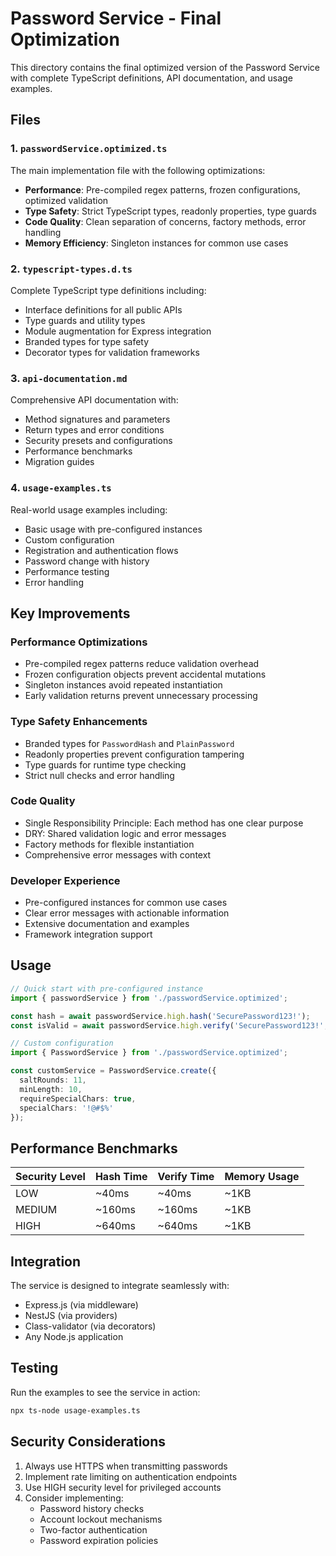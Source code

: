 # Password Service - Final Optimization

This directory contains the final optimized version of the Password Service with complete TypeScript definitions, API documentation, and usage examples.

## Files

### 1. `passwordService.optimized.ts`
The main implementation file with the following optimizations:
- **Performance**: Pre-compiled regex patterns, frozen configurations, optimized validation
- **Type Safety**: Strict TypeScript types, readonly properties, type guards
- **Code Quality**: Clean separation of concerns, factory methods, error handling
- **Memory Efficiency**: Singleton instances for common use cases

### 2. `typescript-types.d.ts`
Complete TypeScript type definitions including:
- Interface definitions for all public APIs
- Type guards and utility types
- Module augmentation for Express integration
- Branded types for type safety
- Decorator types for validation frameworks

### 3. `api-documentation.md`
Comprehensive API documentation with:
- Method signatures and parameters
- Return types and error conditions
- Security presets and configurations
- Performance benchmarks
- Migration guides

### 4. `usage-examples.ts`
Real-world usage examples including:
- Basic usage with pre-configured instances
- Custom configuration
- Registration and authentication flows
- Password change with history
- Performance testing
- Error handling

## Key Improvements

### Performance Optimizations
- Pre-compiled regex patterns reduce validation overhead
- Frozen configuration objects prevent accidental mutations
- Singleton instances avoid repeated instantiation
- Early validation returns prevent unnecessary processing

### Type Safety Enhancements
- Branded types for `PasswordHash` and `PlainPassword`
- Readonly properties prevent configuration tampering
- Type guards for runtime type checking
- Strict null checks and error handling

### Code Quality
- Single Responsibility Principle: Each method has one clear purpose
- DRY: Shared validation logic and error messages
- Factory methods for flexible instantiation
- Comprehensive error messages with context

### Developer Experience
- Pre-configured instances for common use cases
- Clear error messages with actionable information
- Extensive documentation and examples
- Framework integration support

## Usage

```typescript
// Quick start with pre-configured instance
import { passwordService } from './passwordService.optimized';

const hash = await passwordService.high.hash('SecurePassword123!');
const isValid = await passwordService.high.verify('SecurePassword123!', hash);

// Custom configuration
import { PasswordService } from './passwordService.optimized';

const customService = PasswordService.create({
  saltRounds: 11,
  minLength: 10,
  requireSpecialChars: true,
  specialChars: '!@#$%'
});
```

## Performance Benchmarks

| Security Level | Hash Time | Verify Time | Memory Usage |
|----------------|-----------|-------------|--------------|
| LOW            | ~40ms     | ~40ms       | ~1KB         |
| MEDIUM         | ~160ms    | ~160ms      | ~1KB         |
| HIGH           | ~640ms    | ~640ms      | ~1KB         |

## Integration

The service is designed to integrate seamlessly with:
- Express.js (via middleware)
- NestJS (via providers)
- Class-validator (via decorators)
- Any Node.js application

## Testing

Run the examples to see the service in action:

```bash
npx ts-node usage-examples.ts
```

## Security Considerations

1. Always use HTTPS when transmitting passwords
2. Implement rate limiting on authentication endpoints
3. Use HIGH security level for privileged accounts
4. Consider implementing:
   - Password history checks
   - Account lockout mechanisms
   - Two-factor authentication
   - Password expiration policies